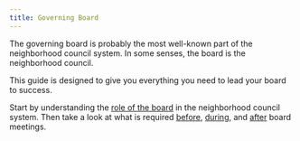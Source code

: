```yaml
---
title: Governing Board
---
```


The governing board is probably
the most well-known part
of the neighborhood council system.
In some senses,
the board is
the neighborhood council.

This guide is designed
to give you
everything you need
to lead your board
to success.

Start by understanding
the [role of the board](role)
in the neighborhood council system.
Then take a look at
what is required
[before](before-meetings), [during](during-meetings), and [after](after-meetings)
board meetings.

